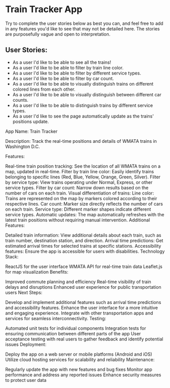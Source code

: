 # Train Tracker App

Try to complete the user stories below as best you can, and feel free to add in any features you'd like to see that may not be detailed here. The stories are purposefully vague and open to interpretation.

## User Stories:

- As a user I'd like to be able to see all the trains!
- As a user I'd like to be able to filter by train line color.
- As a user I'd like to be able to filter by different service types.
- As a user I'd like to be able to filter by car count.
- As a user I'd like to be able to visually distinguish trains on different colored lines from each other.
- As a user I'd like to be able to visually distinguish between different car counts.
- As a user I'd like to be able to distinguish trains by different service types.
- As a user I'd like to see the page automatically update as the trains' positions update.

App Name: Train Tracker

Description: Track the real-time positions and details of WMATA trains in Washington D.C.

Features:

Real-time train position tracking: See the location of all WMATA trains on a map, updated in real-time.
Filter by train line color: Easily identify trains belonging to specific lines (Red, Blue, Yellow, Orange, Green, Silver).
Filter by service type: View trains operating under Normal, Express, or other service types.
Filter by car count: Narrow down results based on the number of cars on each train.
Visual differentiation of trains:
Line color: Trains are represented on the map by markers colored according to their respective lines.
Car count: Marker size directly reflects the number of cars on each train.
Service type: Different marker shapes indicate different service types.
Automatic updates: The map automatically refreshes with the latest train positions without requiring manual intervention.
Additional Features:

Detailed train information: View additional details about each train, such as train number, destination station, and direction.
Arrival time predictions: Get estimated arrival times for selected trains at specific stations.
Accessibility features: Ensure the app is accessible for users with disabilities.
Technology Stack:

ReactJS for the user interface
WMATA API for real-time train data
Leaflet.js for map visualization
Benefits:

Improved commute planning and efficiency
Real-time visibility of train delays and disruptions
Enhanced user experience for public transportation users
Next Steps:

Develop and implement additional features such as arrival time predictions and accessibility features.
Enhance the user interface for a more intuitive and engaging experience.
Integrate with other transportation apps and services for seamless interconnectivity.
Testing:

Automated unit tests for individual components
Integration tests for ensuring communication between different parts of the app
User acceptance testing with real users to gather feedback and identify potential issues
Deployment:

Deploy the app on a web server or mobile platforms (Android and iOS)
Utilize cloud hosting services for scalability and reliability
Maintenance:

Regularly update the app with new features and bug fixes
Monitor app performance and address any reported issues
Enhance security measures to protect user data